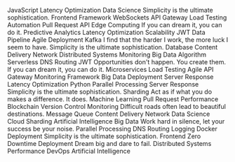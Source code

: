 JavaScript Latency Optimization Data Science Simplicity is the ultimate sophistication. Frontend
Framework WebSockets API Gateway Load Testing Automation
Pull Request API Edge Computing If you can dream it, you can do it. Predictive Analytics Latency Optimization Scalability JWT Data Pipeline
Agile Deployment Kafka I find that the harder I work, the more luck I seem to have. Simplicity is the ultimate sophistication. Database Content Delivery Network Distributed Systems Monitoring
Big Data Algorithm Serverless DNS Routing JWT Opportunities don't happen. You create them.
If you can dream it, you can do it. Microservices Load Testing Agile API Gateway Monitoring Framework Big Data Deployment Server Response Latency Optimization Python Parallel Processing
Server Response Simplicity is the ultimate sophistication. Sharding Act as if what you do makes a difference. It does. Machine Learning Pull Request Performance Blockchain Version Control Monitoring
Difficult roads often lead to beautiful destinations. Message Queue Content Delivery Network Data Science Cloud Sharding Artificial Intelligence Big Data Work hard in silence, let your success be your noise. Parallel Processing DNS Routing Logging Docker
Deployment Simplicity is the ultimate sophistication. Frontend Zero Downtime Deployment Dream big and dare to fail. Distributed Systems Performance DevOps Artificial Intelligence
